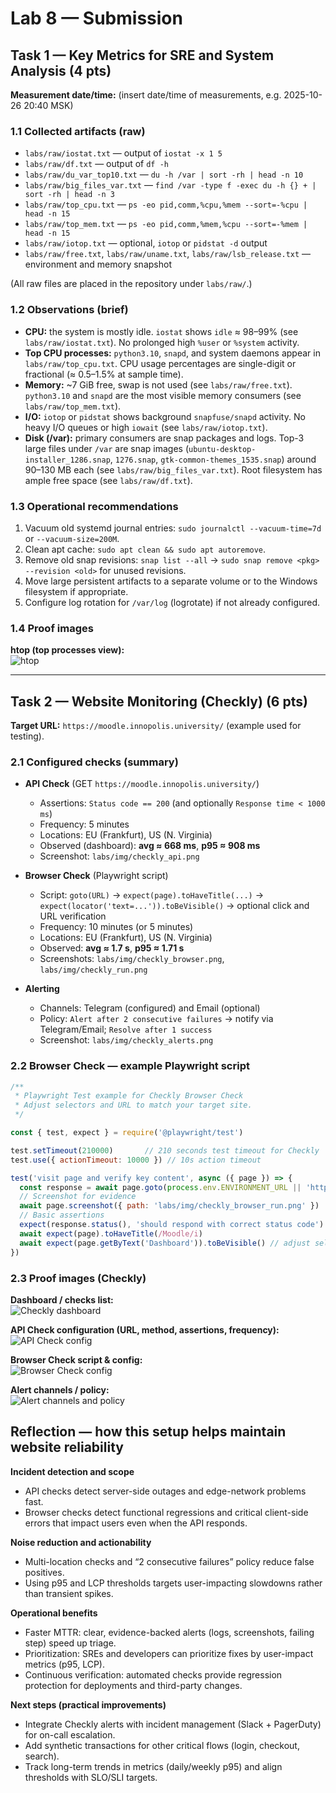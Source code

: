 # Lab 8 — Submission

## Task 1 — Key Metrics for SRE and System Analysis (4 pts)

**Measurement date/time:** (insert date/time of measurements, e.g. 2025-10-26 20:40 MSK)

### 1.1 Collected artifacts (raw)
- `labs/raw/iostat.txt` — output of `iostat -x 1 5`
- `labs/raw/df.txt` — output of `df -h`
- `labs/raw/du_var_top10.txt` — `du -h /var | sort -rh | head -n 10`
- `labs/raw/big_files_var.txt` — `find /var -type f -exec du -h {} + | sort -rh | head -n 3`
- `labs/raw/top_cpu.txt` — `ps -eo pid,comm,%cpu,%mem --sort=-%cpu | head -n 15`
- `labs/raw/top_mem.txt` — `ps -eo pid,comm,%mem,%cpu --sort=-%mem | head -n 15`
- `labs/raw/iotop.txt` — optional, `iotop` or `pidstat -d` output
- `labs/raw/free.txt`, `labs/raw/uname.txt`, `labs/raw/lsb_release.txt` — environment and memory snapshot

(All raw files are placed in the repository under `labs/raw/`.)

### 1.2 Observations (brief)
- **CPU:** the system is mostly idle. `iostat` shows `idle` ≈ 98–99% (see `labs/raw/iostat.txt`). No prolonged high `%user` or `%system` activity.
- **Top CPU processes:** `python3.10`, `snapd`, and system daemons appear in `labs/raw/top_cpu.txt`. CPU usage percentages are single-digit or fractional (≈ 0.5–1.5% at sample time).
- **Memory:** ~7 GiB free, swap is not used (see `labs/raw/free.txt`). `python3.10` and `snapd` are the most visible memory consumers (see `labs/raw/top_mem.txt`).
- **I/O:** `iotop` or `pidstat` shows background `snapfuse/snapd` activity. No heavy I/O queues or high `iowait` (see `labs/raw/iotop.txt`).
- **Disk (/var):** primary consumers are snap packages and logs. Top-3 large files under `/var` are snap images (`ubuntu-desktop-installer_1286.snap`, `1276.snap`, `gtk-common-themes_1535.snap`) around 90–130 MB each (see `labs/raw/big_files_var.txt`). Root filesystem has ample free space (see `labs/raw/df.txt`).

### 1.3 Operational recommendations
1. Vacuum old systemd journal entries: `sudo journalctl --vacuum-time=7d` or `--vacuum-size=200M`.
2. Clean apt cache: `sudo apt clean && sudo apt autoremove`.
3. Remove old snap revisions: `snap list --all` → `sudo snap remove <pkg> --revision <old>` for unused revisions.
4. Move large persistent artifacts to a separate volume or to the Windows filesystem if appropriate.
5. Configure log rotation for `/var/log` (logrotate) if not already configured.

### 1.4 Proof images
**htop (top processes view):**  
![htop](img/htop.png)

---

## Task 2 — Website Monitoring (Checkly) (6 pts)

**Target URL:** `https://moodle.innopolis.university/` (example used for testing).

### 2.1 Configured checks (summary)
- **API Check** (GET `https://moodle.innopolis.university/`)  
  - Assertions: `Status code == 200` (and optionally `Response time < 1000 ms`)
  - Frequency: 5 minutes
  - Locations: EU (Frankfurt), US (N. Virginia)
  - Observed (dashboard): **avg ≈ 668 ms**, **p95 ≈ 908 ms**
  - Screenshot: `labs/img/checkly_api.png`

- **Browser Check** (Playwright script)  
  - Script: `goto(URL)` → `expect(page).toHaveTitle(...)` → `expect(locator('text=...')).toBeVisible()` → optional click and URL verification
  - Frequency: 10 minutes (or 5 minutes)
  - Locations: EU (Frankfurt), US (N. Virginia)
  - Observed: **avg ≈ 1.7 s**, **p95 ≈ 1.71 s**
  - Screenshots: `labs/img/checkly_browser.png`, `labs/img/checkly_run.png`

- **Alerting**  
  - Channels: Telegram (configured) and Email (optional)
  - Policy: `Alert after 2 consecutive failures` → notify via Telegram/Email; `Resolve after 1 success`
  - Screenshot: `labs/img/checkly_alerts.png`

### 2.2 Browser Check — example Playwright script
```javascript
/**
 * Playwright Test example for Checkly Browser Check
 * Adjust selectors and URL to match your target site.
 */

const { test, expect } = require('@playwright/test')

test.setTimeout(210000)       // 210 seconds test timeout for Checkly
test.use({ actionTimeout: 10000 }) // 10s action timeout

test('visit page and verify key content', async ({ page }) => {
  const response = await page.goto(process.env.ENVIRONMENT_URL || 'https://moodle.innopolis.university/', { waitUntil: 'domcontentloaded' })
  // Screenshot for evidence
  await page.screenshot({ path: 'labs/img/checkly_browser_run.png' })
  // Basic assertions
  expect(response.status(), 'should respond with correct status code').toBeLessThan(400)
  await expect(page).toHaveTitle(/Moodle/i)
  await expect(page.getByText('Dashboard')).toBeVisible() // adjust selector as needed
})
```

### 2.3 Proof images (Checkly)
**Dashboard / checks list:**  
![Checkly dashboard](img/checkly_run.png)

**API Check configuration (URL, method, assertions, frequency):**  
![API Check config](img/checkly_api.png)

**Browser Check script & config:**  
![Browser Check config](img/checkly_browser.png)

**Alert channels / policy:**  
![Alert channels and policy](img/checkly_alerts.png)

## Reflection — how this setup helps maintain website reliability

**Incident detection and scope**
- API checks detect server-side outages and edge-network problems fast.
- Browser checks detect functional regressions and critical client-side errors that impact users even when the API responds.

**Noise reduction and actionability**
- Multi-location checks and “2 consecutive failures” policy reduce false positives.
- Using p95 and LCP thresholds targets user-impacting slowdowns rather than transient spikes.

**Operational benefits**
- Faster MTTR: clear, evidence-backed alerts (logs, screenshots, failing step) speed up triage.
- Prioritization: SREs and developers can prioritize fixes by user-impact metrics (p95, LCP).
- Continuous verification: automated checks provide regression protection for deployments and third-party changes.

**Next steps (practical improvements)**
- Integrate Checkly alerts with incident management (Slack + PagerDuty) for on-call escalation.
- Add synthetic transactions for other critical flows (login, checkout, search).
- Track long-term trends in metrics (daily/weekly p95) and align thresholds with SLO/SLI targets.

